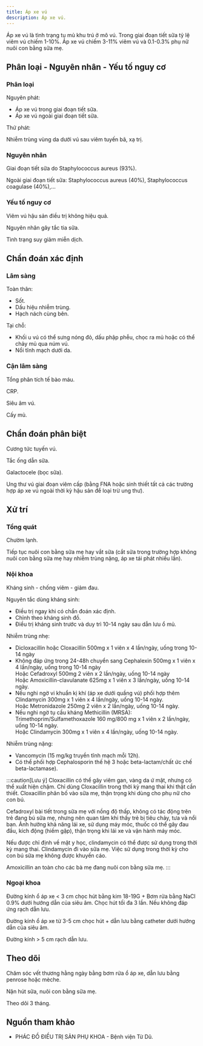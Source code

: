 ```yaml
---
title: Áp xe vú
description: Áp xe vú.
---
```


Áp xe vú là tình trạng tụ mủ khu trú ở mô vú. Trong giai đoạn tiết sữa tỷ lệ viêm vú chiếm 1-10%. Áp xe vú chiếm 3-11% viêm vú và 0.1-0.3% phụ nữ nuôi con bằng sữa mẹ.

## Phân loại - Nguyên nhân - Yếu tố nguy cơ

### Phân loại

Nguyên phát:

- Áp xe vú trong giai đoạn tiết sữa.
- Áp xe vú ngoài giai đoạn tiết sữa.

Thứ phát:

Nhiễm trùng vùng da dưới vú sau viêm tuyến bã, xạ trị.

### Nguyên nhân

Giai đoạn tiết sữa do Staphylococcus aureus (93%).

Ngoài giai đoạn tiết sữa: Staphylococcus aureus (40%), Staphylococcus coagulase (40%),...

### Yếu tố nguy cơ

Viêm vú hậu sản điều trị không hiệu quả.

Nguyên nhân gây tắc tia sữa.

Tình trạng suy giảm miễn dịch.

## Chẩn đoán xác định

### Lâm sàng

Toàn thân:

- Sốt.
- Dấu hiệu nhiễm trùng.
- Hạch nách cùng bên.

Tại chỗ:

- Khối u vú có thể sưng nóng đỏ, dấu phập phễu, chọc ra mủ hoặc có thể chảy mủ qua núm vú.
- Nổi tĩnh mạch dưới da.

### Cận lâm sàng

Tổng phân tích tế bào máu.

CRP.

Siêu âm vú.

Cấy mủ.

## Chẩn đoán phân biệt

Cương tức tuyến vú.

Tắc ống dẫn sữa.

Galactocele (bọc sữa).

Ung thư vú giai đoạn viêm cấp (bằng FNA hoặc sinh thiết tất cả các trường hợp áp xe vú ngoài thời kỳ hậu sản để loại trừ ung thư).

## Xử trí

### Tổng quát

Chườm lạnh.

Tiếp tục nuôi con bằng sữa mẹ hay vắt sữa (cắt sữa trong trường hợp không nuôi con bằng sữa mẹ hay nhiễm trùng nặng, áp xe tái phát nhiều lần).

### Nội khoa

Kháng sinh - chống viêm - giảm đau.

Nguyên tắc dùng kháng sinh:

- Điều trị ngay khi có chẩn đoán xác định.
- Chỉnh theo kháng sinh đồ.
- Điều trị kháng sinh trước và duy trì 10-14 ngày sau dẫn lưu ổ mủ.

Nhiễm trùng nhẹ:

- Dicloxacillin hoặc Cloxacillin 500mg x 1 viên x 4 lần/ngày, uống trong 10-14 ngày
- Không đáp ứng trong 24-48h chuyển sang Cephalexin 500mg x 1 viên x 4 lần/ngày, uống trong 10-14 ngày
  <br>Hoặc Cefadroxyl 500mg 2 viên x 2 lần/ngày, uống 10-14 ngày
  <br>Hoặc Amoxicillin-clavulanate 625mg x 1 viên x 3 lần/ngày, uống 10-14 ngày.
- Nếu nghi ngờ vi khuẩn kị khí (áp xe dưới quầng vú) phối hợp thêm Clindamycin 300mg x 1 viên x 4 lần/ngày, uống 10-14 ngày.
  <br>Hoặc Metronidazole 250mg 2 viên x 2 lần/ngày, uống 10-14 ngày.
- Nếu nghi ngờ tụ cầu kháng Methicillin (MRSA): Trimethoprim/Sulfamethoxazole 160 mg/800 mg x 1 viên x 2 lần/ngày, uống 10-14 ngày.
  <br> Hoặc Clindamycin 300mg x 1 viên x 4 lần/ngày, uống 10-14 ngày.

Nhiễm trùng nặng:

- Vancomycin (15 mg/kg truyền tĩnh mạch mỗi 12h).
- Có thể phối hợp Cephalosporin thế hệ 3 hoặc beta-lactam/chất ức chế beta-lactamase).

:::caution[Lưu ý]
Cloxacillin có thể gây viêm gan, vàng da ứ mật, nhưng có thể xuất hiện chậm. Chỉ dùng Cloxacillin trong thời kỳ mang thai khi thật cần thiết. Cloxacillin phân bố vào sữa mẹ, thận trọng khi dùng cho phụ nữ cho con bú.

Cefadroxyl bài tiết trong sữa mẹ với nồng độ thấp, không có tác động trên trẻ đang bú sữa mẹ, nhưng nên quan tâm khi thấy trẻ bị tiêu chảy, tưa và nổi ban. Ảnh hưởng khả năng lái xe, sử dụng máy móc, thuốc có thể gây đau đầu, kích động (hiếm gặp), thận trọng khi lái xe và vận hành máy móc.

Nếu được chỉ định về mặt y học, clindamycin có thể được sử dụng trong thời kỳ mang thai. Clindamycin đi vào sữa mẹ. Việc sử dụng trong thời kỳ cho con bú sữa mẹ không được khuyến cáo.

Amoxicillin an toàn cho các bà mẹ đang nuôi con bằng sữa mẹ.
:::

### Ngoại khoa

Đường kính ổ áp xe < 3 cm chọc hút bằng kim 18-19G + Bơm rửa bằng NaCl 0.9% dưới hướng dẫn của siêu âm. Chọc hút tối đa 3 lần. Nếu không đáp ứng rạch dẫn lưu.

Đường kính ổ áp xe từ 3-5 cm chọc hút + dẫn lưu bằng catheter dưới hướng dẫn của siêu âm.

Đường kính > 5 cm rạch dẫn lưu.

## Theo dõi

Chăm sóc vết thương hằng ngày bằng bơm rửa ổ áp xe, dẫn lưu bằng penrose hoặc mèche.

Nặn hút sữa, nuôi con bằng sữa mẹ.

Theo dõi 3 tháng.

## Nguồn tham khảo

- PHÁC ĐỒ ĐIỀU TRỊ SẢN PHỤ KHOA - Bệnh viện Từ Dũ.
